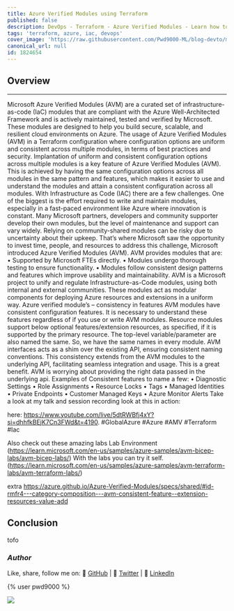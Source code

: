 ```yaml
---
title: Azure Verified Modules using Terraform
published: false
description: DevOps - Terraform - Azure Verified Modules - Learn how to use Azure Verified Modules in Terraform to deploy resources in Azure.
tags: 'terraform, azure, iac, devops'
cover_image: 'https://raw.githubusercontent.com/Pwd9000-ML/blog-devto/main/posts/2024/DevOps-Terraform-AVM/assets/main.png'
canonical_url: null
id: 1824654
---
```


## Overview

------


Microsoft Azure Verified Modules (AVM) are a curated set of infrastructure-as-code (IaC) modules that are compliant with the Azure Well-Architected Framework and is actively maintained, tested and verified by Microsoft. These modules are designed to help you build secure, scalable, and resilient cloud environments on Azure.
The usage of Azure Verified Modules (AVM) in a Terraform configuration where configuration options are uniform and consistent across multiple modules, in terms of best practices and security.
Implantation of uniform and consistent configuration options across multiple modules is a key feature of Azure Verified Modules (AVM). This is achieved by having the same configuration options across all modules in the same pattern and features, which makes it easier to use and understand the modules and attain a consistent configuration across all modules. 
With Infrastructure as Code (IAC) there are a few challenges. One of the biggest is the effort required to write and maintain modules, especially in a fast-paced environment like Azure where innovation is constant.
Many Microsoft partners, developers and community supporter develop their own modules, but the level of maintenance and support can vary widely. Relying on community-shared modules can be risky due to uncertainty about their upkeep. That’s where Microsoft saw the opportunity to invest time, people, and resources to address this challenge, Microsoft introduced Azure Verified Modules (AVM). AVM provides modules that are:
•	Supported by Microsoft FTEs directly.
•	Modules undergo thorough testing to ensure functionality.
•	Modules follow consistent design patterns and features which improve usability and maintainability.
AVM is a Microsoft project to unify and regulate Infrastructure-as-Code modules, using both internal and external communities. These modules act as modular components for deploying Azure resources and extensions in a uniform way.
Azure verified module’s – consistency in features
AVM modules have consistent configuration features. It is necessary to understand these features regardless of if you use or write AVM modules. Resource modules support below optional features/extension resources, as specified, if it is supported by the primary resource. 
The top-level variable/parameter are also named the same. So, we have the same names in every module. AVM interfaces acts as a shim over the existing API, ensuring consistent naming conventions. This consistency extends from the AVM modules to the underlying API, facilitating seamless integration and usage. This is a great benefit. AVM is worrying about providing the right data passed in the underlying api.
Examples of Consistent features to name a few:
•	Diagnostic Settings
•	Role Assignments
•	Resource Locks
•	Tags
•	Managed Identities
•	Private Endpoints
•	Customer Managed Keys
•	Azure Monitor Alerts
Take a look at my talk and session recording look at this in action:

 here: https://www.youtube.com/live/5dtRWBfj4xY?si=dhhfkBEjK7Cn3FWd&t=4190. #GlobalAzure #Azure #AMV #Terraform #Iac


Also check out these amazing labs
Lab Environment (https://learn.microsoft.com/en-us/samples/azure-samples/avm-bicep-labs/avm-bicep-labs/)
With the labs you can try it self. (https://learn.microsoft.com/en-us/samples/azure-samples/avm-terraform-labs/avm-terraform-labs/)


extra https://azure.github.io/Azure-Verified-Modules/specs/shared/#id-rmfr4---category-composition---avm-consistent-feature--extension-resources-value-add

## Conclusion

tofo  

### _Author_

Like, share, follow me on: :octopus: [GitHub](https://github.com/Pwd9000-ML) | :penguin: [Twitter](https://twitter.com/pwd9000) | :space_invader: [LinkedIn](https://www.linkedin.com/in/marcel-l-61b0a96b/)

{% user pwd9000 %}

<a href="https://www.buymeacoffee.com/pwd9000"><img src="https://img.buymeacoffee.com/button-api/?text=Buy me a coffee&emoji=&slug=pwd9000&button_colour=FFDD00&font_colour=000000&font_family=Cookie&outline_colour=000000&coffee_colour=ffffff"></a>
